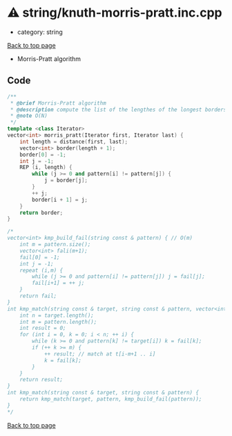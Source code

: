 <!-- mathjax config similar to math.stackexchange -->
<script type="text/javascript" async
  src="https://cdnjs.cloudflare.com/ajax/libs/mathjax/2.7.5/MathJax.js?config=TeX-MML-AM_CHTML">
</script>
<script type="text/x-mathjax-config">
  MathJax.Hub.Config({
    TeX: { equationNumbers: { autoNumber: "AMS" }},
    tex2jax: {
      inlineMath: [ ['$','$'] ],
      processEscapes: true
    },
    "HTML-CSS": { matchFontHeight: false },
    displayAlign: "left",
    displayIndent: "2em"
  });
</script>

<script type="text/javascript" src="https://cdnjs.cloudflare.com/ajax/libs/jquery/3.4.1/jquery.min.js"></script>
<script src="https://cdn.jsdelivr.net/npm/jquery-balloon-js@1.1.2/jquery.balloon.min.js" integrity="sha256-ZEYs9VrgAeNuPvs15E39OsyOJaIkXEEt10fzxJ20+2I=" crossorigin="anonymous"></script>
<script type="text/javascript" src="../../assets/js/copy-button.js"></script>
<link rel="stylesheet" href="../../assets/css/copy-button.css" />


# :warning: string/knuth-morris-pratt.inc.cpp
* category: string


[Back to top page](../../index.html)

* Morris-Pratt algorithm


## Code
```cpp
/**
 * @brief Morris-Pratt algorithm
 * @description compute the list of the lengthes of the longest borders
 * @note O(N)
 */
template <class Iterator>
vector<int> morris_pratt(Iterator first, Iterator last) {
    int length = distance(first, last);
    vector<int> border(length + 1);
    border[0] = -1;
    int j = -1;
    REP (i, length) {
        while (j >= 0 and pattern[i] != pattern[j]) {
            j = border[j];
        }
        ++ j;
        border[i + 1] = j;
    }
    return border;
}

/*
vector<int> kmp_build_fail(string const & pattern) { // O(m)
    int m = pattern.size();
    vector<int> fali(m+1);
    fail[0] = -1;
    int j = -1;
    repeat (i,m) {
        while (j >= 0 and pattern[i] != pattern[j]) j = fail[j];
        fail[i+1] = ++ j;
    }
    return fail;
}
int kmp_match(string const & target, string const & pattern, vector<int> const & fail) { // O(n+m)
    int n = target.length();
    int m = pattern.length();
    int result = 0;
    for (int i = 0, k = 0; i < n; ++ i) {
        while (k >= 0 and pattern[k] != target[i]) k = fail[k];
        if (++ k >= m) {
            ++ result; // match at t[i-m+1 .. i]
            k = fail[k];
        }
    }
    return result;
}
int kmp_match(string const & target, string const & pattern) {
    return kmp_match(target, pattern, kmp_build_fail(pattern));
}
*/

```

[Back to top page](../../index.html)

